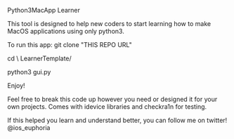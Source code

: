 
Python3MacApp Learner

This tool is designed to help new coders to start learning how to make MacOS applications
using only python3. 


To run this app:
git clone "THIS REPO URL"

cd \ LearnerTemplate/

python3 gui.py


Enjoy!

Feel free to break this code up however you need or designed it for your own projects.
Comes with idevice libraries and checkra1n for testing.

If this helped you learn and understand better, you can follow me on twitter!
@ios_euphoria
